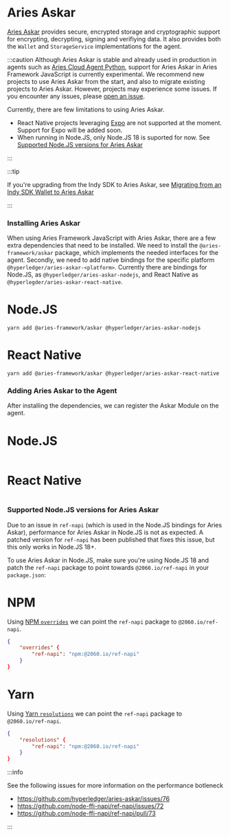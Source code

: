 # Aries Askar

[Aries Askar](https://github.com/hyperledger/aries-askar) provides secure, encrypted storage and cryptographic support for encrypting, decrypting, signing and verifiying data. It also provides both the `Wallet` and `StorageService` implementations for the agent.

:::caution
Although Aries Askar is stable and already used in production in agents such as [Aries Cloud Agent Python](https://github.com/hyperledger/aries-cloudagent-python), support for Aries Askar in Aries Framework JavaScript is currently experimental. We recommend new projects to use Aries Askar from the start, and also to migrate existing projects to Aries Askar. However, projects may experience some issues. If you encounter any issues, please [open an issue](https://github.com/hyperledger/aries-framework-javascript/issues/new).

Currently, there are few limitations to using Aries Askar.

- React Native projects leveraging [Expo](https://expo.dev) are not supported at the moment. Support for Expo will be added soon.
- When running in Node.JS, only Node.JS 18 is suported for now. See [Supported Node.JS versions for Aries Askar](#supported-nodejs-versions-for-aries-askar)

:::

:::tip

If you're upgrading from the Indy SDK to Aries Askar, see [Migrating from an Indy SDK Wallet to Aries Askar](../updating/update-indy-sdk-to-askar)

:::

### Installing Aries Askar

When using Aries Framework JavaScript with Aries Askar, there are a few extra dependencies that need to be installed. We need to install the `@aries-framework/askar` package, which implements the needed interfaces for the agent. Secondly, we need to add native bindings for the specific platform `@hyperledger/aries-askar-<platform>`. Currently there are bindings for Node.JS, as `@hyperledger/aries-askar-nodejs`, and React Native as `@hyperlegder/aries-askar-react-native`.

<!--tabs-->

# Node.JS

```console
yarn add @aries-framework/askar @hyperledger/aries-askar-nodejs
```

# React Native

```console
yarn add @aries-framework/askar @hyperledger/aries-askar-react-native
```

<!--/tabs-->

### Adding Aries Askar to the Agent

After installing the dependencies, we can register the Askar Module on the agent.

<!--tabs-->

# Node.JS

```typescript showLineNumbers set-up-askar.ts section-1

```

# React Native

```typescript showLineNumbers set-up-askar-rn.ts section-1

```

<!--/tabs-->

### Supported Node.JS versions for Aries Askar

Due to an issue in `ref-napi` (which is used in the Node.JS bindings for Aries Askar), performance for Aries Askar in Node.JS is not as expected. A patched version for `ref-napi` has been published that fixes this issue, but this only works in Node.JS 18+.

To use Aries Askar in Node.JS, make sure you're using Node.JS 18 and patch the `ref-napi` package to point towards `@2060.io/ref-napi` in your `package.json`:

<!--tabs-->

# NPM

Using [NPM `overrides`](https://docs.npmjs.com/cli/v9/configuring-npm/package-json#overrides) we can point the `ref-napi` package to `@2060.io/ref-napi`.

```json
{
    "overrides" {
        "ref-napi": "npm:@2060.io/ref-napi"
    }
}
```

# Yarn

Using [Yarn `resolutions`](https://classic.yarnpkg.com/lang/en/docs/selective-version-resolutions/) we can point the `ref-napi` package to `@2060.io/ref-napi`.

```json
{
    "resolutions" {
        "ref-napi": "npm:@2060.io/ref-napi"
    }
}
```

<!--/tabs-->

:::info

See the following issues for more information on the performance botleneck

- https://github.com/hyperledger/aries-askar/issues/76
- https://github.com/node-ffi-napi/ref-napi/issues/72
- https://github.com/node-ffi-napi/ref-napi/pull/73

:::

